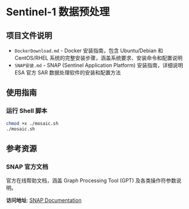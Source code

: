 # Sentinel-1 数据预处理

## 项目文件说明

- `DockerDownload.md` - Docker 安装指南，包含 Ubuntu/Debian 和 CentOS/RHEL 系统的完整安装步骤，涵盖系统要求、安装命令和配置说明
- `SNAP安装.md` - SNAP (Sentinel Application Platform) 安装指南，详细说明 ESA 官方 SAR 数据处理软件的安装和配置方法

## 使用指南

### 运行 Shell 脚本

```bash 
chmod +x ./mosaic.sh
./mosaic.sh
```

## 参考资源

### SNAP 官方文档

官方在线帮助文档，涵盖 Graph Processing Tool (GPT) 及各类操作符参数说明。

**访问地址**: [SNAP Documentation](http://step.esa.int/main/doc/)